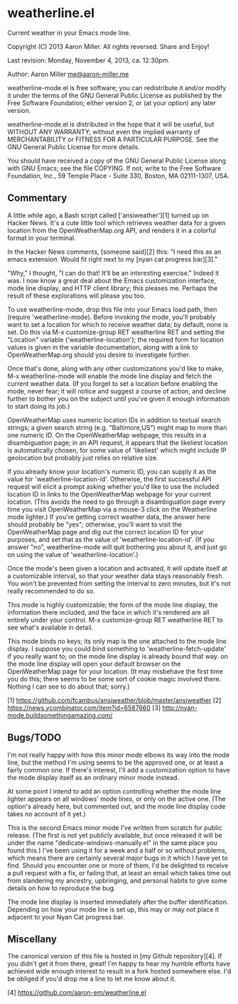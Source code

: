 weatherline.el
==============

Current weather in your Emacs mode line.

Copyright (C) 2013 Aaron Miller. All rights reversed.
Share and Enjoy!

Last revision: Monday, November 4, 2013, ca. 12:30pm.

Author: Aaron Miller <me@aaron-miller.me>

weatherline-mode.el is free software; you can redistribute it
and/or modify it under the terms of the GNU General Public License
as published by the Free Software Foundation; either version 2, or
(at your option) any later version.

weatherline-mode.el is distributed in the hope that it will be
useful, but WITHOUT ANY WARRANTY; without even the implied warranty
of MERCHANTABILITY or FITNESS FOR A PARTICULAR PURPOSE.  See the
GNU General Public License for more details.

You should have received a copy of the GNU General Public License
along with GNU Emacs; see the file COPYING.  If not, write to the
Free Software Foundation, Inc., 59 Temple Place - Suite 330,
Boston, MA 02111-1307, USA.

Commentary
----------

A little while ago, a Bash script called ['ansiweather'][1] turned
up on Hacker News. It's a cute little tool which retrieves weather
data for a given location from the OpenWeatherMap.org API, and
renders it in a colorful format in your terminal.

In the Hacker News comments, [someone said][2] this: "I need this as
an emacs extension. Would fit right next to my [nyan cat progress
bar][3]."

"Why," I thought, "I can do that! It'll be an interesting
exercise." Indeed it was. I now know a great deal about the Emacs
customization interface, mode line display, and HTTP client
library; this pleases me. Perhaps the result of these explorations
will please you too.

To use weatherline-mode, drop this file into your Emacs load path,
then (require 'weatherline-mode). Before invoking the mode, you'll
probably want to set a location for which to receive weather data;
by default, none is set. Do this via M-x customize-group RET
weatherline RET and setting the "Location" variable
('weatherline-location'); the required form for location values is
given in the variable documentation, along with a link to
OpenWeatherMap.org should you desire to investigate further.

Once that's done, along with any other customizations you'd like to
make, M-x weatherline-mode will enable the mode line display and
fetch the current weather data. (If you forget to set a location
before enabling the mode, never fear; it will notice and suggest a
course of action, and decline further to bother you on the subject
until you've given it enough information to start doing its job.)

OpenWeatherMap uses numeric location IDs in addition to textual
search strings; a given search string (e.g. "Baltimore,US") might
map to more than one numeric ID. On the OpenWeatherMap webpage,
this results in a disambiguation page; in an API request, it
appears that the likeliest location is automatically chosen, for
some value of 'likeliest' which might include IP geolocation but
probably just relies on relative size.

If you already know your location's numeric ID, you can supply it
as the value for 'weatherline-location-id'. Otherwise, the first
successful API request will elicit a prompt asking whether you'd
like to use the included location ID in links to the OpenWeatherMap
webpage for your current location. (This avoids the need to go
through a disambiguation page every time you visit OpenWeatherMap
via a mouse-3 click on the Weatherline mode lighter.) If you're
getting correct weather data, the answer here should probably be
"yes"; otherwise, you'll want to visit the OpenWeatherMap page and
dig out the correct location ID for your purposes, and set that as
the value of 'weatherline-location-id'. (If you answer "no",
weatherline-mode will quit bothering you about it, and just go on
using the value of 'weatherline-location'.)

Once the mode's been given a location and activated, it will update
itself at a customizable interval, so that your weather data stays
reasonably fresh. You won't be prevented from setting the interval
to zero minutes, but it's not really recommended to do so.

This mode is highly customizable; the form of the mode line
display, the information there included, and the face in which it's
rendered are all entirely under your control. M-x customize-group
RET weatherline RET to see what's available in detail.

This mode binds no keys; its only map is the one attached to the
mode line display. I suppose you could bind something to
'weatherline-fetch-update' if you really want to; <mouse-2> on the
mode line display is already bound that way. <mouse-3> on the mode
line display will open your default browser on the OpenWeatherMap
page for your location. (It may misbehave the first time you do
this; there seems to be some sort of cookie magic involved
there. Nothing I can see to do about that; sorry.)

[1] https://github.com/fcambus/ansiweather/blob/master/ansiweather
[2] https://news.ycombinator.com/item?id=6587660
[3] http://nyan-mode.buildsomethingamazing.com/

Bugs/TODO
---------

I'm not really happy with how this minor mode elbows its way into
the mode line, but the method I'm using seems to be the approved
one, or at least a fairly common one. If there's interest, I'll add
a customization option to have the mode display itself as an
ordinary minor mode instead.

At some point I intend to add an option controlling whether the
mode line lighter appears on all windows' mode lines, or only on
the active one. (The option's already here, but commented out, and
the mode line display code takes no account of it yet.)

This is the second Emacs minor mode I've written from scratch for
public release. (The first is not yet publicly available, but once
released it will be under the name "dedicate-windows-manually.el"
in the same place you found this.) I've been using it for a week
and a half or so without problems, which means there are certainly
several major bugs in it which I have yet to find. Should you
encounter one or more of them, I'd be delighted to receive a pull
request with a fix, or failing that, at least an email which takes
time out from slandering my ancestry, upbringing, and personal
habits to give some details on how to reproduce the bug.

The mode line display is inserted immediately after the buffer
identification. Depending on how your mode line is set up, this may
or may not place it adjacent to your Nyan Cat progress bar.

Miscellany
----------

The canonical version of this file is hosted in
[my Github repository][4]. If you didn't get it from there, great! I'm
happy to hear my humble efforts have achieved wide enough interest to
result in a fork hosted somewhere else. I'd be obliged if you'd drop
me a line to let me know about it.

[4] https://github.com/aaron-em/weatherline.el

